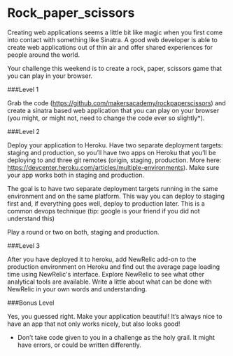Rock_paper_scissors
===================

Creating web applications seems a little bit like magic when you first come into contact with something like Sinatra. A good web developer is able to create web applications out of thin air and offer shared experiences for people around the world.

Your challenge this weekend is to create a rock, paper, scissors game that you can play in your browser.

###Level 1

Grab the code (https://github.com/makersacademy/rockpaperscissors) and create a sinatra based web application that you can play on your browser (you might, or might not, need to change the code ever so slightly*).

###Level 2

Deploy your application to Heroku. Have two separate deployment targets: staging and production, so you’ll have two apps on Heroku that you’ll be deploying to and three git remotes (origin, staging, production. More here: https://devcenter.heroku.com/articles/multiple-environments). Make sure your app works both in staging and production.

The goal is to have two separate deployment targets running in the same environment and on the same platform. This way you can deploy to staging first and, if everything goes well, deploy to production later. This is a common devops technique (tip: google is your friend if you did not understand this)

Play a round or two on both, staging and production.

###Level 3

After you have deployed it to heroku, add NewRelic add-on to the production environment on Heroku and find out the average page loading time using NewRelic's interface. Explore NewRelic to see what other analytical tools are available. Write a little about what can be done with NewRelic in your own words and understanding.

###Bonus Level

Yes, you guessed right. Make your application beautiful! It’s always nice to have an app that not only works nicely, but also looks good!


* Don’t take code given to you in a challenge as the holy grail. It might have errors, or could be written differently. 